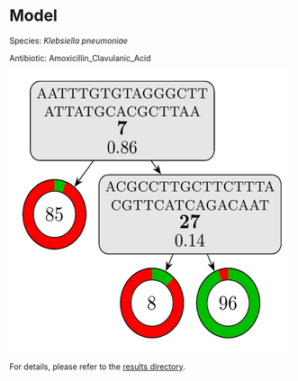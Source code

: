 
# Model

Species: *Klebsiella pneumoniae*

Antibiotic: Amoxicillin_Clavulanic_Acid

<img src="./model.png" width=500 height=500 />

For details, please refer to the [results directory](../../../../../results/cart_b/klebsiella%20pneumoniae/amoxicillin_clavulanic_acid/repeat_4/).

